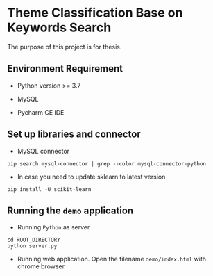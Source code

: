 # Theme Classification Base on Keywords Search

The purpose of this project is for thesis.

## Environment Requirement

* Python version >= 3.7

* MySQL

* Pycharm CE IDE

## Set up libraries and connector

* MySQL connector
```
pip search mysql-connector | grep --color mysql-connector-python
```

* In case you need to update sklearn to latest version
```
pip install -U scikit-learn
```

## Running the `demo` application

* Running `Python` as server
```
cd ROOT_DIRECTORY
python server.py
```

* Running web application. Open the filename `demo/index.html` with chrome browser
